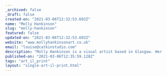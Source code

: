```yaml
---
_archived: false
_draft: false
created-on: "2021-03-06T12:32:53.693Z"
name: "Molly Hankinson"
slug: "molly-hankinson"
featured: false
updated-on: "2021-03-06T12:32:53.693Z"
website: "www.mollyhankinsonart.co.uk"
email: "louise@catkinstudio.com"
description: "Molly Hankinson is a visual artist based in Glasgow. Her practice concentrates on an honest and unapologetic representation of womxn and non-binary people through painting, printmaking, and hand-drawn and digital illustration. Her subjects are powerful, intersectional and bold. Prints can be purchased via her website."
published-on: "2021-03-06T12:35:59.128Z"
tags: "art_il_print"
layout: "single-art-il-print.html"
---
```



